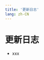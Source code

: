```yaml
---
title: '更新日志'
lang: zh-CN
---
```


<style scoped lang="scss">
@at-root .hero-content {
  padding: 32px;
}
</style>

# 更新日志

+ xxx
